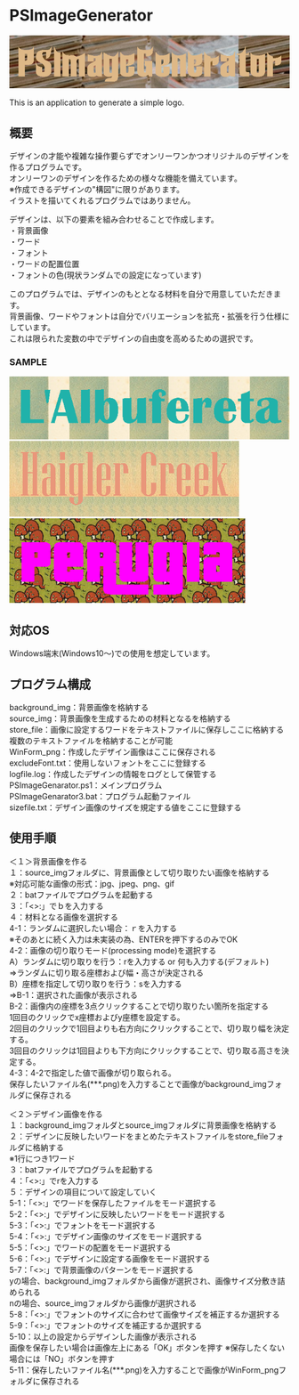 # PSImageGenerator
![logo](logo/logo1.png)  

This is an application to generate a simple logo.

## 概要
デザインの才能や複雑な操作要らずでオンリーワンかつオリジナルのデザインを作るプログラムです。  
オンリーワンのデザインを作るための様々な機能を備えています。  
※作成できるデザインの"構図"に限りがあります。  
  イラストを描いてくれるプログラムではありません。  

デザインは、以下の要素を組み合わせることで作成します。  
・背景画像  
・ワード  
・フォント  
・ワードの配置位置  
・フォントの色(現状ランダムでの設定になっています)  

このプログラムでは、デザインのもととなる材料を自分で用意していただきます。  
背景画像、ワードやフォントは自分でバリエーションを拡充・拡張を行う仕様にしています。  
これは限られた変数の中でデザインの自由度を高めるための選択です。  

### SAMPLE
![sample1](logo/sample1.png)  
![sample2](logo/sample2.png)  
![sample3](logo/sample3.png)  

## 対応OS
Windows端末(Windows10～)での使用を想定しています。  

## プログラム構成
  background_img：背景画像を格納する  
  source_img：背景画像を生成するための材料となるを格納する  
  store_file：画像に設定するワードをテキストファイルに保存しここに格納する  
              複数のテキストファイルを格納することが可能  
  WinForm_png：作成したデザイン画像はここに保存される  
  excludeFont.txt：使用しないフォントをここに登録する  
  logfile.log：作成したデザインの情報をログとして保管する  
  PSImageGenarator.ps1：メインプログラム  
  PSImageGenarator3.bat：プログラム起動ファイル  
  sizefile.txt：デザイン画像のサイズを規定する値をここに登録する  

## 使用手順
＜１＞背景画像を作る  
１：source_imgフォルダに、背景画像として切り取りたい画像を格納する  
  ※対応可能な画像の形式：jpg、jpeg、png、gif  
２：batファイルでプログラムを起動する  
３：「<<MODE SELECT>>:」でｂを入力する  
４：材料となる画像を選択する  
  4-1：ランダムに選択したい場合：ｒを入力する  
    ※そのあとに続く入力は未実装の為、ENTERを押下するのみでOK  
  4-2：画像の切り取りモード(processing mode)を選択する  
    A）ランダムに切り取りを行う：rを入力する or 何も入力する(デフォルト)  
       ⇒ランダムに切り取る座標および幅・高さが決定される  
    B）座標を指定して切り取りを行う：sを入力する  
       ⇒B-1：選択された画像が表示される  
         B-2：画像内の座標を3点クリックすることで切り取りたい箇所を指定する  
              1回目のクリックでx座標およびy座標を設定する。  
              2回目のクリックで1回目よりも右方向にクリックすることで、切り取り幅を決定する。  
              3回目のクリックは1回目よりも下方向にクリックすることで、切り取る高さを決定する。  
  4-3：4-2で指定した値で画像が切り取られる。  
       保存したいファイル名(***.png)を入力することで画像がbackground_imgフォルダに保存される  

＜２＞デザイン画像を作る  
１：background_imgフォルダとsource_imgフォルダに背景画像を格納する  
２：デザインに反映したいワードをまとめたテキストファイルをstore_fileフォルダに格納する  
    ※1行につき1ワード  
３：batファイルでプログラムを起動する  
４：「<<MODE SELECT>>:」でrを入力する  
５：デザインの項目について設定していく  
  5-1：「<<STORE FILE>>:」でワードを保存したファイルをモード選択する  
  5-2：「<<WORD>>:」でデザインに反映したいワードをモード選択する  
  5-3：「<<FONT MODE>>:」でフォントをモード選択する  
  5-4：「<<LABEL SIZE>>:」でデザイン画像のサイズをモード選択する  
  5-5：「<<TextAlign>>:」でワードの配置をモード選択する  
  5-6：「<<IMAGE MODE>>:」でデザインに設定する画像をモード選択する  
  5-7：「<<IMAGE PATTERN>>:」で背景画像のパターンをモード選択する  
        yの場合、background_imgフォルダから画像が選択され、画像サイズ分敷き詰められる  
        nの場合、source_imgフォルダから画像が選択される  
  5-8：「<<LABEL AUTOSIZE>>:」でフォントのサイズに合わせて画像サイズを補正するか選択する  
  5-9：「<<FONT AUTOSIZE>>:」でフォントのサイズを補正するか選択する  
  5-10：以上の設定からデザインした画像が表示される  
        画像を保存したい場合は画像左上にある「OK」ボタンを押す ※保存したくない場合には「NO」ボタンを押す  
  5-11：保存したいファイル名(***.png)を入力することで画像がWinForm_pngフォルダに保存される  
